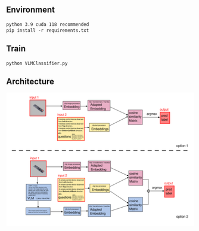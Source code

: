 ## Environment

~~~
python 3.9 cuda 118 recommended
pip install -r requirements.txt
~~~

## Train

~~~
python VLMClassifier.py
~~~

## Architecture
![Architecture](./architecture.svg)